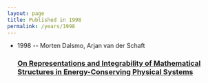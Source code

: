 ```yaml
---
layout: page
title: Published in 1998
permalink: /years/1998
---
```


<ul class="post-list">

  <li>
    <span class="post-meta">1998 -- Morten Dalsmo, Arjan van der Schaft</span>
    <h3><a class="post-link" href="{{ site.baseurl }}/on-representations-and-integrability-of-mathematical-structures-in-energy-conserving-physical-systems">On Representations and Integrability of Mathematical Structures in Energy-Conserving Physical Systems</a></h3>
  </li>
</ul>
